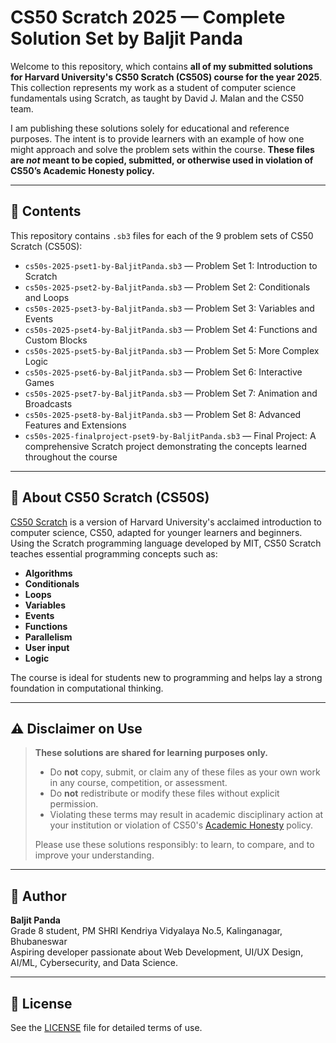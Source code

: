 # CS50 Scratch 2025 — Complete Solution Set by Baljit Panda

Welcome to this repository, which contains **all of my submitted solutions for Harvard University's CS50 Scratch (CS50S) course for the year 2025**. This collection represents my work as a student of computer science fundamentals using Scratch, as taught by David J. Malan and the CS50 team.

I am publishing these solutions solely for educational and reference purposes. The intent is to provide learners with an example of how one might approach and solve the problem sets within the course. **These files are _not_ meant to be copied, submitted, or otherwise used in violation of CS50’s Academic Honesty policy.**

---

## 📝 **Contents**

This repository contains `.sb3` files for each of the 9 problem sets of CS50 Scratch (CS50S):

- `cs50s-2025-pset1-by-BaljitPanda.sb3` — Problem Set 1: Introduction to Scratch
- `cs50s-2025-pset2-by-BaljitPanda.sb3` — Problem Set 2: Conditionals and Loops
- `cs50s-2025-pset3-by-BaljitPanda.sb3` — Problem Set 3: Variables and Events
- `cs50s-2025-pset4-by-BaljitPanda.sb3` — Problem Set 4: Functions and Custom Blocks
- `cs50s-2025-pset5-by-BaljitPanda.sb3` — Problem Set 5: More Complex Logic
- `cs50s-2025-pset6-by-BaljitPanda.sb3` — Problem Set 6: Interactive Games
- `cs50s-2025-pset7-by-BaljitPanda.sb3` — Problem Set 7: Animation and Broadcasts
- `cs50s-2025-pset8-by-BaljitPanda.sb3` — Problem Set 8: Advanced Features and Extensions
- `cs50s-2025-finalproject-pset9-by-BaljitPanda.sb3` — Final Project: A comprehensive Scratch project demonstrating the concepts learned throughout the course

---

## 📌 **About CS50 Scratch (CS50S)**

[CS50 Scratch](https://cs50.harvard.edu/scratch/) is a version of Harvard University's acclaimed introduction to computer science, CS50, adapted for younger learners and beginners. Using the Scratch programming language developed by MIT, CS50 Scratch teaches essential programming concepts such as:

- **Algorithms**
- **Conditionals**
- **Loops**
- **Variables**
- **Events**
- **Functions**
- **Parallelism**
- **User input**
- **Logic**

The course is ideal for students new to programming and helps lay a strong foundation in computational thinking.

---

## ⚠️ **Disclaimer on Use**

> **These solutions are shared for learning purposes only.**
>
> - Do **not** copy, submit, or claim any of these files as your own work in any course, competition, or assessment.
> - Do **not** redistribute or modify these files without explicit permission.
> - Violating these terms may result in academic disciplinary action at your institution or violation of CS50's [Academic Honesty](https://cs50.harvard.edu/x/honesty/) policy.
>
> Please use these solutions responsibly: to learn, to compare, and to improve your understanding.

---

## 💬 **Author**

**Baljit Panda**  
Grade 8 student, PM SHRI Kendriya Vidyalaya No.5, Kalinganagar, Bhubaneswar  
Aspiring developer passionate about Web Development, UI/UX Design, AI/ML, Cybersecurity, and Data Science.  


---

## 📜 **License**

See the [LICENSE](LICENSE) file for detailed terms of use.
